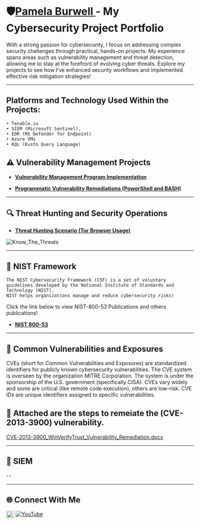 # 🛡️<a href="https://www.linkedin.com/in/pam-b-b8453188/">Pamela Burwell </a> - My Cybersecurity Project Portfolio

With a strong passion for cybersecurity, I focus on addressing complex security challenges through practical, hands-on projects. My experience spans areas such as vulnerability management and threat detection, allowing me to stay at the forefront of evolving cyber threats. Explore my projects to see how I’ve enhanced security workflows and implemented effective risk mitigation strategies!

---
## Platforms and Technology Used Within the Projects: 
  	• Tenable.io
  	• SIEM (Microsoft Sentinel),
  	• EDR (MS Defender for Endpoint)
  	• Azure VMs
    • KQL (Kusto Query Language)
    
## ⚠️ Vulnerability Management Projects

- **[Vulnerability Management Program Implementation](https://github.com/PDB65/Vulnerability-Management-Program)**


- **[Programmatic Vulnerability Remediations (PowerShell and BASH)](https://github.com/joshcybertest/programmatic-vulnerability-remediations)**
---
## 🔍 Threat Hunting and Security Operations

- **[Threat Hunting Scenario (Tor Browser Usage)](https://github.com/PDB65/threat-hunting-scenario-tor)**
  
![Know_The_Threats](https://github.com/user-attachments/assets/40804676-273d-42ff-afeb-fd0e9d0fb674)



---
## 🔑 NIST Framework
    The NIST Cybersecurity Framework (CSF) is a set of voluntary guidelines developed by the National Institute of Standards and Technology (NIST).
    NIST helps organizations manage and reduce cybersecurity risks! 
    
  Click the link below to view NIST-800-53 Publications and others publications! 
 - **[NIST 800-53](https://github.com/PDB65/NIST-800-53)**

---

## 🚨 Common Vulnerabilities and Exposures
  
  CVEs (short for Common Vulnerabilities and Exposures) are standardized identifiers for publicly known cybersecurity vulnerabilities.
  The CVE system is overseen by the organization MITRE Corporation. The system is under the sponsorship of the U.S. government (specifically CISA).
  CVEs vary widely and some are critical (like remote code execution), others are low-risk.
  CVE IDs are unique identifiers assigned to specific vulnerabilities.
  
 ## 📄 Attached are the steps to remeiate the (CVE-2013-3900) vulnerability. 
  
  [CVE-2013-3900_WinVerifyTrust_Vulnerability_Remediation.docx](https://github.com/user-attachments/files/19950351/CVE-2013-3900_WinVerifyTrust_Vulnerability_Remediation.docx)

          
    
---
## 🔧 SIEM

--
  
<hr/>




## 🌐 Connect With Me
[<img align="left" alt="Pam Burwell | LinkedIn" width="22px" src="https://cdn.jsdelivr.net/npm/simple-icons@v3/icons/linkedin.svg" />][linkedin]
[![YouTube](https://img.shields.io/badge/YouTube-Visit-red?style=for-the-badge&logo=youtube)](https://www.youtube.com/@pamela4585)


[linkedin]: https://linkedin.com/in/pam-b-b8453188
[youtube]: https://www.youtube.com/c/pamela4585
<!--
<img width="35" alt="image" src="https://github.com/user-attachments/assets/2f41c7cd-5ea8-4475-b451-a37161b6c3fb"> 
<img width="35" alt="image" src="https://github.com/user-attachments/assets/77649969-9910-4994-8b96-74a116cfb2a8">
